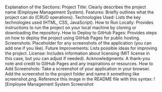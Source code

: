 Explanation of the Sections:
Project Title: Clearly describes the project name (Employee Management System).
Features: Briefly outlines what the project can do (CRUD operations).
Technologies Used: Lists the key technologies used (HTML, CSS, JavaScript).
How to Run Locally: Provides instructions to run the project on your local machine by cloning or downloading the repository.
How to Deploy to GitHub Pages: Provides steps on how to deploy the project using GitHub Pages for public hosting.
Screenshots: Placeholder for any screenshots of the application (you can add one if you like).
Future Improvements: Lists possible ideas for improving the project.
License: Includes information about licensing (MIT license in this case, but you can adjust if needed).
Acknowledgments: A thank-you note and credit to GitHub Pages and any inspirations or resources.
How to Add Screenshots:
Take a screenshot of your application in your browser.
Add the screenshot to the project folder and name it something like screenshot.png.
Reference this image in the README file with this syntax:
![Employee Management System Screenshot
